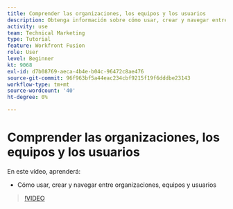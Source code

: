 ```yaml
---
title: Comprender las organizaciones, los equipos y los usuarios
description: Obtenga información sobre cómo usar, crear y navegar entre organizaciones, equipos y usuarios en [!DNL Adobe Workfront Fusion].
activity: use
team: Technical Marketing
type: Tutorial
feature: Workfront Fusion
role: User
level: Beginner
kt: 9068
exl-id: d7b08769-aeca-4b4e-b04c-96472c8ae476
source-git-commit: 96f963bf5a44eac234cbf9215f19f6dddbe23143
workflow-type: tm+mt
source-wordcount: '40'
ht-degree: 0%

---
```


# Comprender las organizaciones, los equipos y los usuarios

En este vídeo, aprenderá:

* Cómo usar, crear y navegar entre organizaciones, equipos y usuarios

>[!VIDEO](https://video.tv.adobe.com/v/335309/?quality=12)
